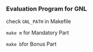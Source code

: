 ### Evaluation Program for GNL

check `GNL_PATH` in Makefile

`make m`
for Mandatory Part

`make b`for Bonus Part